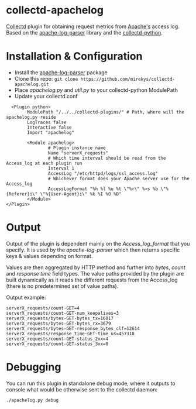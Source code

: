 # collectd-apachelog
[Collectd](http://www.collectd.org/) plugin for obtaining request metrics from [Apache's](https://httpd.apache.org/) access log. Based on the [apache-log-parser](https://github.com/rory/apache-log-parser) library and the [collectd-python](https://collectd.org/documentation/manpages/collectd-python.5.shtml).

# Installation & Configuration

* Install the [apache-log-parser](https://github.com/rory/apache-log-parser) package
* Clone this repo: ```git clone https://github.com/mirekys/collectd-apachelog.git```
* Place *apachelog.py* and *util.py* to your collectd-python ModulePath
* Update your collectd.conf
```
  <Plugin python>
        ModulePath "/../../collectd-plugins/" # Path, where will the apachelog.py reside
        LogTraces false
        Interactive false
        Import "apachelog"

        <Module apachelog>
                # Plugin instance name
                Name "serverX_requests"
                # Which time interval should be read from the Access_log at each plugin run
                Interval 1
                AccessLog "/etc/httpd/logs/ssl_access.log"
                # Whichever format does your Apache server use for the Access_log
                AccessLogFormat "%h %l %u %t \"%r\" %>s %b \"%{Referer}i\" \"%{User-Agent}i\" %k %I %O %D" 
        </Module>
</Plugin>
```

# Output

Output of the plugin is dependent mainly on the *Access_log_format* that you specify. It is used by the *apache-log-parser* which then returns specific keys & values depending on format.

Values are then aggregated by HTTP method and further into *bytes*, *count* and *response time* field types. The value paths provided by the plugin are built dynamically as it reads the different requests from the Access_log (there is no predetermined set of value paths).

Output example:
```
serverX_requests/count-GET=4
serverX_requests/count-GET-num_keepalives=3
serverX_requests/bytes-GET-bytes_tx=16017
serverX_requests/bytes-GET-bytes_rx=3679
serverX_requests/bytes-GET-response_bytes_clf=12614
serverX_requests/response_time-GET-time_us=457318
serverX_requests/count-GET-status_2xx=4
serverX_requests/count-GET-status_3xx=0
```

# Debugging

You can run this plugin in standalone debug mode, where it outputs to console
what would be otherwise sent to the collectd daemon:

``` ./apachelog.py debug ```
